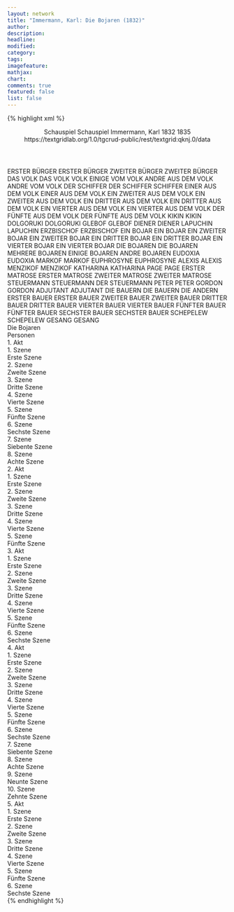```yaml
---
layout: network
title: "Immermann, Karl: Die Bojaren (1832)"
author:
description:
headline:
modified:
category:
tags:
imagefeature: 
mathjax: 
chart: 
comments: true
featured: false
list: false
---
```

{% highlight xml %}
<?xml-model href="https://raw.githubusercontent.com/DLiNa/project/master/rules/lina.rnc"?><?xml-model href="https://raw.githubusercontent.com/DLiNa/project/master/rules/lina.sch"?>
<play xmlns="http://lina.digital">
  <header>
    <title>Die Bojaren</title>
    <subtitle>Schauspiel</subtitle>
    <genretitle>Schauspiel</genretitle>
    <author>Immermann, Karl</author>
    <date type="print" when="1832">1832</date>
    <date type="premiere" when="1835">1835</date>
    <date type="written"/>
    <source>https://textgridlab.org/1.0/tgcrud-public/rest/textgrid:qknj.0/data</source>
  </header>
  <personae>
    <character>
      <name>ERSTER BÜRGER</name>
      <alias xml:id="erster_bürger">
        <name>ERSTER BÜRGER</name>
      </alias>
    </character>
    <character>
      <name>ZWEITER BÜRGER</name>
      <alias xml:id="zweiter_bürger">
        <name>ZWEITER BÜRGER</name>
      </alias>
    </character>
    <character>
      <name>DAS VOLK</name>
      <alias xml:id="das_volk">
        <name>DAS VOLK</name>
      </alias>
      <alias xml:id="volk">
        <name>VOLK</name>
      </alias>
      <alias xml:id="einige_vom_volk">
        <name>EINIGE VOM VOLK</name>
      </alias>
      <alias xml:id="andre_aus_dem_volk">
        <name>ANDRE AUS DEM VOLK</name>
      </alias>
      <alias xml:id="andre_vom_volk">
        <name>ANDRE VOM VOLK</name>
      </alias>
    </character>
    <character>
      <name>DER SCHIFFER</name>
      <alias xml:id="der_schiffer">
        <name>DER SCHIFFER</name>
      </alias>
      <alias xml:id="schiffer">
        <name>SCHIFFER</name>
      </alias>
    </character>
    <character>
      <name>EINER AUS DEM VOLK</name>
      <alias xml:id="einer_aus_dem_volk">
        <name>EINER AUS DEM VOLK</name>
      </alias>
    </character>
    <character>
      <name>EIN ZWEITER AUS DEM VOLK</name>
      <alias xml:id="ein_zweiter_aus_dem_volk">
        <name>EIN ZWEITER AUS DEM VOLK</name>
      </alias>
    </character>
    <character>
      <name>EIN DRITTER AUS DEM VOLK</name>
      <alias xml:id="ein_dritter_aus_dem_volk">
        <name>EIN DRITTER AUS DEM VOLK</name>
      </alias>
    </character>
    <character>
      <name>EIN VIERTER AUS DEM VOLK</name>
      <alias xml:id="ein_vierter_aus_dem_volk">
        <name>EIN VIERTER AUS DEM VOLK</name>
      </alias>
    </character>
    <character>
      <name>DER FÜNFTE AUS DEM VOLK</name>
      <alias xml:id="der_fünfte_aus_dem_volk">
        <name>DER FÜNFTE AUS DEM VOLK</name>
      </alias>
    </character>
    <character>
      <name>KIKIN</name>
      <alias xml:id="kikin">
        <name>KIKIN</name>
      </alias>
    </character>
    <character>
      <name>DOLGORUKI</name>
      <alias xml:id="dolgoruki">
        <name>DOLGORUKI</name>
      </alias>
    </character>
    <character>
      <name>GLEBOF</name>
      <alias xml:id="glebof">
        <name>GLEBOF</name>
      </alias>
    </character>
    <character>
      <name>DIENER</name>
      <alias xml:id="diener">
        <name>DIENER</name>
      </alias>
    </character>
    <character>
      <name>LAPUCHIN</name>
      <alias xml:id="lapuchin">
        <name>LAPUCHIN</name>
      </alias>
    </character>
    <character>
      <name>ERZBISCHOF</name>
      <alias xml:id="erzbischof">
        <name>ERZBISCHOF</name>
      </alias>
    </character>
    <character>
      <name>EIN BOJAR</name>
      <alias xml:id="ein_bojar">
        <name>EIN BOJAR</name>
      </alias>
    </character>
    <character>
      <name>EIN ZWEITER BOJAR</name>
      <alias xml:id="ein_zweiter_bojar">
        <name>EIN ZWEITER BOJAR</name>
      </alias>
    </character>
    <character>
      <name>EIN DRITTER BOJAR</name>
      <alias xml:id="ein_dritter_bojar">
        <name>EIN DRITTER BOJAR</name>
      </alias>
    </character>
    <character>
      <name>EIN VIERTER BOJAR</name>
      <alias xml:id="ein_vierter_bojar">
        <name>EIN VIERTER BOJAR</name>
      </alias>
    </character>
    <character>
      <name>DIE BOJAREN</name>
      <alias xml:id="die_bojaren">
        <name>DIE BOJAREN</name>
      </alias>
      <alias xml:id="mehrere_bojaren">
        <name>MEHRERE BOJAREN</name>
      </alias>
      <alias xml:id="einige_bojaren">
        <name>EINIGE BOJAREN</name>
      </alias>
      <alias xml:id="andre_bojaren">
        <name>ANDRE BOJAREN</name>
      </alias>
    </character>
    <character>
      <name>EUDOXIA</name>
      <alias xml:id="eudoxia">
        <name>EUDOXIA</name>
      </alias>
    </character>
    <character>
      <name>MARKOF</name>
      <alias xml:id="markof">
        <name>MARKOF</name>
      </alias>
    </character>
    <character>
      <name>EUPHROSYNE</name>
      <alias xml:id="euphrosyne">
        <name>EUPHROSYNE</name>
      </alias>
    </character>
    <character>
      <name>ALEXIS</name>
      <alias xml:id="alexis">
        <name>ALEXIS</name>
      </alias>
    </character>
    <character>
      <name>MENZIKOF</name>
      <alias xml:id="menzikof">
        <name>MENZIKOF</name>
      </alias>
    </character>
    <character>
      <name>KATHARINA</name>
      <alias xml:id="katharina">
        <name>KATHARINA</name>
      </alias>
    </character>
    <character>
      <name>PAGE</name>
      <alias xml:id="page">
        <name>PAGE</name>
      </alias>
    </character>
    <character>
      <name>ERSTER MATROSE</name>
      <alias xml:id="erster_matrose">
        <name>ERSTER MATROSE</name>
      </alias>
    </character>
    <character>
      <name>ZWEITER MATROSE</name>
      <alias xml:id="zweiter_matrose">
        <name>ZWEITER MATROSE</name>
      </alias>
    </character>
    <character>
      <name>STEUERMANN</name>
      <alias xml:id="steuermann">
        <name>STEUERMANN</name>
      </alias>
      <alias xml:id="der_steuermann">
        <name>DER STEUERMANN</name>
      </alias>
    </character>
    <character>
      <name>PETER</name>
      <alias xml:id="peter">
        <name>PETER</name>
      </alias>
    </character>
    <character>
      <name>GORDON</name>
      <alias xml:id="gordon">
        <name>GORDON</name>
      </alias>
    </character>
    <character>
      <name>ADJUTANT</name>
      <alias xml:id="adjutant">
        <name>ADJUTANT</name>
      </alias>
    </character>
    <character>
      <name>DIE BAUERN</name>
      <alias xml:id="die_bauern">
        <name>DIE BAUERN</name>
      </alias>
      <alias xml:id="die_andern_bauern">
        <name>DIE ANDERN</name>
      </alias>
    </character>
    <character>
      <name>ERSTER BAUER</name>
      <alias xml:id="erster_bauer">
        <name>ERSTER BAUER</name>
      </alias>
    </character>
    <character>
      <name>ZWEITER BAUER</name>
      <alias xml:id="zweiter_bauer">
        <name>ZWEITER BAUER</name>
      </alias>
    </character>
    <character>
      <name>DRITTER BAUER</name>
      <alias xml:id="dritter_bauer">
        <name>DRITTER BAUER</name>
      </alias>
    </character>
    <character>
      <name>VIERTER BAUER</name>
      <alias xml:id="vierter_bauer">
        <name>VIERTER BAUER</name>
      </alias>
    </character>
    <character>
      <name>FÜNFTER BAUER</name>
      <alias xml:id="fünfter_bauer">
        <name>FÜNFTER BAUER</name>
      </alias>
    </character>
    <character>
      <name>SECHSTER BAUER</name>
      <alias xml:id="sechster_bauer">
        <name>SECHSTER BAUER</name>
      </alias>
    </character>
    <character>
      <name>SCHEPELEW</name>
      <alias xml:id="schepelew">
        <name>SCHEPELEW</name>
      </alias>
    </character>
    <character>
      <name>GESANG</name>
      <alias xml:id="gesang">
        <name>GESANG</name>
      </alias>
    </character>
  </personae>
  <text>
    <div>
      <head>Die Bojaren</head>
    </div>
    <div>
      <head>Personen</head>
    </div>
    <div>
      <head>1. Akt</head>
      <div>
        <head>1. Szene</head>
        <div>
          <head>Erste Szene</head>
          <sp who="#erster_bürger">
            <amount n="6" unit="speech_acts"/>
            <amount n="34" unit="words"/>
            <amount n="7" unit="lines"/>
            <amount n="177" unit="chars"/>
          </sp>
          <sp who="#zweiter_bürger">
            <amount n="7" unit="speech_acts"/>
            <amount n="140" unit="words"/>
            <amount n="22" unit="lines"/>
            <amount n="786" unit="chars"/>
          </sp>
          <sp who="#das_volk #einige_vom_volk #andre_vom_volk #einer_aus_dem_volk #ein_zweiter_aus_dem_volk #ein_dritter_aus_dem_volk #ein_vierter_aus_dem_volk #der_fünfte_aus_dem_volk">
            <amount n="3" unit="speech_acts"/>
            <amount n="6" unit="words"/>
            <amount n="3" unit="lines"/>
            <amount n="36" unit="chars"/>
          </sp>
          <sp who="#der_schiffer">
            <amount n="1" unit="speech_acts"/>
            <amount n="3" unit="words"/>
            <amount n="1" unit="lines"/>
            <amount n="20" unit="chars"/>
          </sp>
          <sp who="#einige_vom_volk">
            <amount n="1" unit="speech_acts"/>
            <amount n="4" unit="words"/>
            <amount n="1" unit="lines"/>
            <amount n="26" unit="chars"/>
          </sp>
          <sp who="#schiffer">
            <amount n="5" unit="speech_acts"/>
            <amount n="285" unit="words"/>
            <amount n="39" unit="lines"/>
            <amount n="1572" unit="chars"/>
          </sp>
          <sp who="#einer_aus_dem_volk">
            <amount n="5" unit="speech_acts"/>
            <amount n="43" unit="words"/>
            <amount n="8" unit="lines"/>
            <amount n="222" unit="chars"/>
          </sp>
          <sp who="#andre_vom_volk">
            <amount n="1" unit="speech_acts"/>
            <amount n="9" unit="words"/>
            <amount n="1" unit="lines"/>
            <amount n="48" unit="chars"/>
          </sp>
          <sp who="#ein_zweiter_aus_dem_volk">
            <amount n="1" unit="speech_acts"/>
            <amount n="1" unit="words"/>
            <amount n="1" unit="lines"/>
            <amount n="3" unit="chars"/>
          </sp>
          <sp who="#ein_dritter_aus_dem_volk">
            <amount n="1" unit="speech_acts"/>
            <amount n="7" unit="words"/>
            <amount n="1" unit="lines"/>
            <amount n="30" unit="chars"/>
          </sp>
          <sp who="#ein_vierter_aus_dem_volk">
            <amount n="1" unit="speech_acts"/>
            <amount n="4" unit="words"/>
            <amount n="1" unit="lines"/>
            <amount n="29" unit="chars"/>
          </sp>
          <sp who="#der_fünfte_aus_dem_volk">
            <amount n="1" unit="speech_acts"/>
            <amount n="14" unit="words"/>
            <amount n="3" unit="lines"/>
            <amount n="74" unit="chars"/>
          </sp>
          <sp who="#ein_vierter_aus_dem_volk">
            <amount n="2" unit="speech_acts"/>
            <amount n="7" unit="words"/>
            <amount n="2" unit="lines"/>
            <amount n="38" unit="chars"/>
          </sp>
          <sp who="#volk">
            <amount n="1" unit="speech_acts"/>
            <amount n="4" unit="words"/>
            <amount n="1" unit="lines"/>
            <amount n="19" unit="chars"/>
          </sp>
        </div>
      </div>
      <div>
        <head>2. Szene</head>
        <div>
          <head>Zweite Szene</head>
          <sp who="#kikin">
            <amount n="14" unit="speech_acts"/>
            <amount n="156" unit="words"/>
            <amount n="27" unit="lines"/>
            <amount n="851" unit="chars"/>
          </sp>
          <sp who="#zweiter_bürger">
            <amount n="2" unit="speech_acts"/>
            <amount n="22" unit="words"/>
            <amount n="5" unit="lines"/>
            <amount n="143" unit="chars"/>
          </sp>
          <sp who="#erster_bürger">
            <amount n="5" unit="speech_acts"/>
            <amount n="42" unit="words"/>
            <amount n="8" unit="lines"/>
            <amount n="240" unit="chars"/>
          </sp>
          <sp who="#dolgoruki">
            <amount n="11" unit="speech_acts"/>
            <amount n="325" unit="words"/>
            <amount n="52" unit="lines"/>
            <amount n="1738" unit="chars"/>
          </sp>
        </div>
      </div>
      <div>
        <head>3. Szene</head>
        <div>
          <head>Dritte Szene</head>
          <sp who="#glebof">
            <amount n="8" unit="speech_acts"/>
            <amount n="56" unit="words"/>
            <amount n="13" unit="lines"/>
            <amount n="279" unit="chars"/>
          </sp>
          <sp who="#schiffer">
            <amount n="7" unit="speech_acts"/>
            <amount n="166" unit="words"/>
            <amount n="23" unit="lines"/>
            <amount n="859" unit="chars"/>
          </sp>
          <sp who="#der_schiffer">
            <amount n="1" unit="speech_acts"/>
            <amount n="28" unit="words"/>
            <amount n="5" unit="lines"/>
            <amount n="153" unit="chars"/>
          </sp>
        </div>
      </div>
      <div>
        <head>4. Szene</head>
        <div>
          <head>Vierte Szene</head>
          <sp who="#glebof">
            <amount n="4" unit="speech_acts"/>
            <amount n="207" unit="words"/>
            <amount n="30" unit="lines"/>
            <amount n="1094" unit="chars"/>
          </sp>
          <sp who="#diener">
            <amount n="3" unit="speech_acts"/>
            <amount n="50" unit="words"/>
            <amount n="12" unit="lines"/>
            <amount n="321" unit="chars"/>
          </sp>
        </div>
      </div>
      <div>
        <head>5. Szene</head>
        <div>
          <head>Fünfte Szene</head>
          <sp who="#kikin">
            <amount n="5" unit="speech_acts"/>
            <amount n="27" unit="words"/>
            <amount n="6" unit="lines"/>
            <amount n="146" unit="chars"/>
          </sp>
          <sp who="#dolgoruki">
            <amount n="9" unit="speech_acts"/>
            <amount n="49" unit="words"/>
            <amount n="12" unit="lines"/>
            <amount n="261" unit="chars"/>
          </sp>
          <sp who="#lapuchin">
            <amount n="7" unit="speech_acts"/>
            <amount n="81" unit="words"/>
            <amount n="15" unit="lines"/>
            <amount n="463" unit="chars"/>
          </sp>
          <sp who="#erzbischof">
            <amount n="5" unit="speech_acts"/>
            <amount n="119" unit="words"/>
            <amount n="20" unit="lines"/>
            <amount n="687" unit="chars"/>
          </sp>
          <sp who="#glebof">
            <amount n="21" unit="speech_acts"/>
            <amount n="757" unit="words"/>
            <amount n="115" unit="lines"/>
            <amount n="4176" unit="chars"/>
          </sp>
          <sp who="#ein_bojar">
            <amount n="1" unit="speech_acts"/>
            <amount n="19" unit="words"/>
            <amount n="3" unit="lines"/>
            <amount n="98" unit="chars"/>
          </sp>
          <sp who="#kikin #dolgoruki #lapuchin #erzbischof #ein_bojar #einige_bojaren #andre_bojaren #mehrere_bojaren">
            <amount n="3" unit="speech_acts"/>
            <amount n="8" unit="words"/>
            <amount n="4" unit="lines"/>
            <amount n="52" unit="chars"/>
          </sp>
          <sp who="#einige_bojaren">
            <amount n="4" unit="speech_acts"/>
            <amount n="18" unit="words"/>
            <amount n="5" unit="lines"/>
            <amount n="98" unit="chars"/>
          </sp>
          <sp who="#andre_bojaren">
            <amount n="4" unit="speech_acts"/>
            <amount n="13" unit="words"/>
            <amount n="4" unit="lines"/>
            <amount n="70" unit="chars"/>
          </sp>
          <sp who="#ein_bojar">
            <amount n="1" unit="speech_acts"/>
            <amount n="4" unit="words"/>
            <amount n="1" unit="lines"/>
            <amount n="22" unit="chars"/>
          </sp>
          <sp who="#mehrere_bojaren">
            <amount n="1" unit="speech_acts"/>
            <amount n="2" unit="words"/>
            <amount n="1" unit="lines"/>
            <amount n="15" unit="chars"/>
          </sp>
        </div>
      </div>
      <div>
        <head>6. Szene</head>
        <div>
          <head>Sechste Szene</head>
          <sp who="#glebof #erzbischof #mehrere_bojaren #ein_bojar #ein_zweiter_bojar #ein_dritter_bojar #ein_vierter_bojar #dolgoruki #lapuchin">
            <amount n="1" unit="speech_acts"/>
            <amount n="3" unit="words"/>
            <amount n="1" unit="lines"/>
            <amount n="15" unit="chars"/>
          </sp>
          <sp who="#glebof">
            <amount n="8" unit="speech_acts"/>
            <amount n="46" unit="words"/>
            <amount n="9" unit="lines"/>
            <amount n="239" unit="chars"/>
          </sp>
          <sp who="#eudoxia">
            <amount n="8" unit="speech_acts"/>
            <amount n="331" unit="words"/>
            <amount n="47" unit="lines"/>
            <amount n="1727" unit="chars"/>
          </sp>
          <sp who="#erzbischof">
            <amount n="1" unit="speech_acts"/>
            <amount n="9" unit="words"/>
            <amount n="2" unit="lines"/>
            <amount n="46" unit="chars"/>
          </sp>
          <sp who="#mehrere_bojaren">
            <amount n="1" unit="speech_acts"/>
            <amount n="3" unit="words"/>
            <amount n="1" unit="lines"/>
            <amount n="19" unit="chars"/>
          </sp>
          <sp who="#ein_bojar">
            <amount n="1" unit="speech_acts"/>
            <amount n="3" unit="words"/>
            <amount n="1" unit="lines"/>
            <amount n="15" unit="chars"/>
          </sp>
          <sp who="#ein_zweiter_bojar">
            <amount n="1" unit="speech_acts"/>
            <amount n="6" unit="words"/>
            <amount n="2" unit="lines"/>
            <amount n="35" unit="chars"/>
          </sp>
          <sp who="#ein_dritter_bojar">
            <amount n="1" unit="speech_acts"/>
            <amount n="3" unit="words"/>
            <amount n="1" unit="lines"/>
            <amount n="16" unit="chars"/>
          </sp>
          <sp who="#ein_vierter_bojar">
            <amount n="1" unit="speech_acts"/>
            <amount n="4" unit="words"/>
            <amount n="1" unit="lines"/>
            <amount n="16" unit="chars"/>
          </sp>
          <sp who="#dolgoruki">
            <amount n="1" unit="speech_acts"/>
            <amount n="6" unit="words"/>
            <amount n="2" unit="lines"/>
            <amount n="37" unit="chars"/>
          </sp>
          <sp who="#lapuchin">
            <amount n="1" unit="speech_acts"/>
            <amount n="6" unit="words"/>
            <amount n="2" unit="lines"/>
            <amount n="32" unit="chars"/>
          </sp>
        </div>
      </div>
      <div>
        <head>7. Szene</head>
        <div>
          <head>Siebente Szene</head>
          <sp who="#ein_bojar">
            <amount n="4" unit="speech_acts"/>
            <amount n="21" unit="words"/>
            <amount n="4" unit="lines"/>
            <amount n="132" unit="chars"/>
          </sp>
          <sp who="#ein_zweiter_bojar">
            <amount n="1" unit="speech_acts"/>
            <amount n="8" unit="words"/>
            <amount n="2" unit="lines"/>
            <amount n="47" unit="chars"/>
          </sp>
          <sp who="#ein_dritter_bojar">
            <amount n="1" unit="speech_acts"/>
            <amount n="5" unit="words"/>
            <amount n="2" unit="lines"/>
            <amount n="28" unit="chars"/>
          </sp>
          <sp who="#kikin">
            <amount n="3" unit="speech_acts"/>
            <amount n="33" unit="words"/>
            <amount n="6" unit="lines"/>
            <amount n="170" unit="chars"/>
          </sp>
          <sp who="#erzbischof">
            <amount n="2" unit="speech_acts"/>
            <amount n="13" unit="words"/>
            <amount n="3" unit="lines"/>
            <amount n="81" unit="chars"/>
          </sp>
          <sp who="#dolgoruki">
            <amount n="2" unit="speech_acts"/>
            <amount n="66" unit="words"/>
            <amount n="8" unit="lines"/>
            <amount n="342" unit="chars"/>
          </sp>
          <sp who="#einige_bojaren">
            <amount n="1" unit="speech_acts"/>
            <amount n="4" unit="words"/>
            <amount n="1" unit="lines"/>
            <amount n="19" unit="chars"/>
          </sp>
          <sp who="#andre_bojaren">
            <amount n="3" unit="speech_acts"/>
            <amount n="15" unit="words"/>
            <amount n="3" unit="lines"/>
            <amount n="80" unit="chars"/>
          </sp>
          <sp who="#einige_bojaren">
            <amount n="1" unit="speech_acts"/>
            <amount n="8" unit="words"/>
            <amount n="1" unit="lines"/>
            <amount n="46" unit="chars"/>
          </sp>
          <sp who="#andre_bojaren">
            <amount n="1" unit="speech_acts"/>
            <amount n="6" unit="words"/>
            <amount n="1" unit="lines"/>
            <amount n="38" unit="chars"/>
          </sp>
          <sp who="#lapuchin">
            <amount n="4" unit="speech_acts"/>
            <amount n="286" unit="words"/>
            <amount n="42" unit="lines"/>
            <amount n="1626" unit="chars"/>
          </sp>
          <sp who="#ein_bojar">
            <amount n="1" unit="speech_acts"/>
            <amount n="3" unit="words"/>
            <amount n="1" unit="lines"/>
            <amount n="13" unit="chars"/>
          </sp>
          <sp who="#ein_zweiter_bojar">
            <amount n="1" unit="speech_acts"/>
            <amount n="12" unit="words"/>
            <amount n="2" unit="lines"/>
            <amount n="72" unit="chars"/>
          </sp>
          <sp who="#mehrere_bojaren">
            <amount n="1" unit="speech_acts"/>
            <amount n="9" unit="words"/>
            <amount n="1" unit="lines"/>
            <amount n="44" unit="chars"/>
          </sp>
          <sp who="#glebof">
            <amount n="2" unit="speech_acts"/>
            <amount n="111" unit="words"/>
            <amount n="17" unit="lines"/>
            <amount n="605" unit="chars"/>
          </sp>
          <sp who="#die_bojaren #ein_bojar #ein_zweiter_bojar #ein_dritter_bojar #ein_vierter_bojar">
            <amount n="1" unit="speech_acts"/>
            <amount n="8" unit="words"/>
            <amount n="1" unit="lines"/>
            <amount n="44" unit="chars"/>
          </sp>
        </div>
      </div>
      <div>
        <head>8. Szene</head>
        <div>
          <head>Achte Szene</head>
          <sp who="#glebof">
            <amount n="7" unit="speech_acts"/>
            <amount n="329" unit="words"/>
            <amount n="48" unit="lines"/>
            <amount n="1834" unit="chars"/>
          </sp>
          <sp who="#kikin">
            <amount n="3" unit="speech_acts"/>
            <amount n="13" unit="words"/>
            <amount n="4" unit="lines"/>
            <amount n="80" unit="chars"/>
          </sp>
          <sp who="#dolgoruki">
            <amount n="1" unit="speech_acts"/>
            <amount n="3" unit="words"/>
            <amount n="1" unit="lines"/>
            <amount n="16" unit="chars"/>
          </sp>
          <sp who="#erzbischof">
            <amount n="1" unit="speech_acts"/>
            <amount n="6" unit="words"/>
            <amount n="2" unit="lines"/>
            <amount n="34" unit="chars"/>
          </sp>
          <sp who="#glebof #kikin #dolgoruki #erzbischof">
            <amount n="1" unit="speech_acts"/>
            <amount n="4" unit="words"/>
            <amount n="1" unit="lines"/>
            <amount n="17" unit="chars"/>
          </sp>
        </div>
      </div>
    </div>
    <div>
      <head>2. Akt</head>
      <div>
        <head>1. Szene</head>
        <div>
          <head>Erste Szene</head>
          <sp who="#glebof">
            <amount n="19" unit="speech_acts"/>
            <amount n="841" unit="words"/>
            <amount n="123" unit="lines"/>
            <amount n="4423" unit="chars"/>
          </sp>
          <sp who="#eudoxia">
            <amount n="19" unit="speech_acts"/>
            <amount n="261" unit="words"/>
            <amount n="49" unit="lines"/>
            <amount n="1512" unit="chars"/>
          </sp>
        </div>
      </div>
      <div>
        <head>2. Szene</head>
        <div>
          <head>Zweite Szene</head>
          <sp who="#glebof">
            <amount n="7" unit="speech_acts"/>
            <amount n="101" unit="words"/>
            <amount n="19" unit="lines"/>
            <amount n="562" unit="chars"/>
          </sp>
          <sp who="#diener">
            <amount n="1" unit="speech_acts"/>
            <amount n="5" unit="words"/>
            <amount n="1" unit="lines"/>
            <amount n="32" unit="chars"/>
          </sp>
          <sp who="#markof">
            <amount n="5" unit="speech_acts"/>
            <amount n="108" unit="words"/>
            <amount n="19" unit="lines"/>
            <amount n="616" unit="chars"/>
          </sp>
        </div>
      </div>
      <div>
        <head>3. Szene</head>
        <div>
          <head>Dritte Szene</head>
          <sp who="#euphrosyne">
            <amount n="30" unit="speech_acts"/>
            <amount n="461" unit="words"/>
            <amount n="76" unit="lines"/>
            <amount n="2383" unit="chars"/>
          </sp>
          <sp who="#alexis">
            <amount n="29" unit="speech_acts"/>
            <amount n="1176" unit="words"/>
            <amount n="170" unit="lines"/>
            <amount n="6200" unit="chars"/>
          </sp>
        </div>
      </div>
      <div>
        <head>4. Szene</head>
        <div>
          <head>Vierte Szene</head>
          <sp who="#alexis">
            <amount n="1" unit="speech_acts"/>
            <amount n="126" unit="words"/>
            <amount n="21" unit="lines"/>
            <amount n="689" unit="chars"/>
          </sp>
        </div>
      </div>
      <div>
        <head>5. Szene</head>
        <div>
          <head>Fünfte Szene</head>
          <sp who="#eudoxia">
            <amount n="2" unit="speech_acts"/>
            <amount n="26" unit="words"/>
            <amount n="5" unit="lines"/>
            <amount n="134" unit="chars"/>
          </sp>
          <sp who="#alexis">
            <amount n="5" unit="speech_acts"/>
            <amount n="100" unit="words"/>
            <amount n="14" unit="lines"/>
            <amount n="532" unit="chars"/>
          </sp>
          <sp who="#die_bojaren #ein_bojar #ein_zweiter_bojar #ein_dritter_bojar #ein_vierter_bojar">
            <amount n="3" unit="speech_acts"/>
            <amount n="11" unit="words"/>
            <amount n="3" unit="lines"/>
            <amount n="67" unit="chars"/>
          </sp>
        </div>
      </div>
    </div>
    <div>
      <head>3. Akt</head>
      <div>
        <head>1. Szene</head>
        <div>
          <head>Erste Szene</head>
          <sp who="#menzikof">
            <amount n="12" unit="speech_acts"/>
            <amount n="589" unit="words"/>
            <amount n="81" unit="lines"/>
            <amount n="3085" unit="chars"/>
          </sp>
          <sp who="#katharina">
            <amount n="9" unit="speech_acts"/>
            <amount n="244" unit="words"/>
            <amount n="39" unit="lines"/>
            <amount n="1351" unit="chars"/>
          </sp>
          <sp who="#page">
            <amount n="2" unit="speech_acts"/>
            <amount n="11" unit="words"/>
            <amount n="2" unit="lines"/>
            <amount n="52" unit="chars"/>
          </sp>
        </div>
      </div>
      <div>
        <head>2. Szene</head>
        <div>
          <head>Zweite Szene</head>
          <sp who="#katharina">
            <amount n="1" unit="speech_acts"/>
            <amount n="386" unit="words"/>
            <amount n="53" unit="lines"/>
            <amount n="2053" unit="chars"/>
          </sp>
        </div>
      </div>
      <div>
        <head>3. Szene</head>
        <div>
          <head>Dritte Szene</head>
          <sp who="#menzikof">
            <amount n="5" unit="speech_acts"/>
            <amount n="139" unit="words"/>
            <amount n="22" unit="lines"/>
            <amount n="815" unit="chars"/>
          </sp>
          <sp who="#katharina">
            <amount n="4" unit="speech_acts"/>
            <amount n="22" unit="words"/>
            <amount n="5" unit="lines"/>
            <amount n="120" unit="chars"/>
          </sp>
        </div>
      </div>
      <div>
        <head>4. Szene</head>
        <div>
          <head>Vierte Szene</head>
          <sp who="#erster_matrose">
            <amount n="5" unit="speech_acts"/>
            <amount n="28" unit="words"/>
            <amount n="5" unit="lines"/>
            <amount n="149" unit="chars"/>
          </sp>
          <sp who="#zweiter_matrose">
            <amount n="3" unit="speech_acts"/>
            <amount n="16" unit="words"/>
            <amount n="3" unit="lines"/>
            <amount n="95" unit="chars"/>
          </sp>
          <sp who="#steuermann">
            <amount n="3" unit="speech_acts"/>
            <amount n="17" unit="words"/>
            <amount n="3" unit="lines"/>
            <amount n="85" unit="chars"/>
          </sp>
        </div>
      </div>
      <div>
        <head>5. Szene</head>
        <div>
          <head>Fünfte Szene</head>
          <sp who="#peter">
            <amount n="5" unit="speech_acts"/>
            <amount n="341" unit="words"/>
            <amount n="46" unit="lines"/>
            <amount n="1793" unit="chars"/>
          </sp>
          <sp who="#gordon">
            <amount n="3" unit="speech_acts"/>
            <amount n="63" unit="words"/>
            <amount n="10" unit="lines"/>
            <amount n="338" unit="chars"/>
          </sp>
          <sp who="#der_steuermann">
            <amount n="1" unit="speech_acts"/>
            <amount n="4" unit="words"/>
            <amount n="1" unit="lines"/>
            <amount n="24" unit="chars"/>
          </sp>
        </div>
      </div>
      <div>
        <head>6. Szene</head>
        <div>
          <head>Sechste Szene</head>
          <sp who="#peter">
            <amount n="12" unit="speech_acts"/>
            <amount n="328" unit="words"/>
            <amount n="52" unit="lines"/>
            <amount n="1786" unit="chars"/>
          </sp>
          <sp who="#katharina">
            <amount n="5" unit="speech_acts"/>
            <amount n="105" unit="words"/>
            <amount n="17" unit="lines"/>
            <amount n="560" unit="chars"/>
          </sp>
          <sp who="#steuermann">
            <amount n="2" unit="speech_acts"/>
            <amount n="16" unit="words"/>
            <amount n="3" unit="lines"/>
            <amount n="86" unit="chars"/>
          </sp>
          <sp who="#menzikof">
            <amount n="3" unit="speech_acts"/>
            <amount n="40" unit="words"/>
            <amount n="6" unit="lines"/>
            <amount n="210" unit="chars"/>
          </sp>
          <sp who="#gordon">
            <amount n="9" unit="speech_acts"/>
            <amount n="106" unit="words"/>
            <amount n="20" unit="lines"/>
            <amount n="564" unit="chars"/>
          </sp>
          <sp who="#katharina #menzikof">
            <amount n="1" unit="speech_acts"/>
            <amount n="2" unit="words"/>
            <amount n="1" unit="lines"/>
            <amount n="14" unit="chars"/>
          </sp>
        </div>
      </div>
    </div>
    <div>
      <head>4. Akt</head>
      <div>
        <head>1. Szene</head>
        <div>
          <head>Erste Szene</head>
          <sp who="#dolgoruki">
            <amount n="4" unit="speech_acts"/>
            <amount n="187" unit="words"/>
            <amount n="29" unit="lines"/>
            <amount n="998" unit="chars"/>
          </sp>
          <sp who="#adjutant">
            <amount n="4" unit="speech_acts"/>
            <amount n="86" unit="words"/>
            <amount n="13" unit="lines"/>
            <amount n="431" unit="chars"/>
          </sp>
        </div>
      </div>
      <div>
        <head>2. Szene</head>
        <div>
          <head>Zweite Szene</head>
          <sp who="#dolgoruki">
            <amount n="1" unit="speech_acts"/>
            <amount n="180" unit="words"/>
            <amount n="24" unit="lines"/>
            <amount n="987" unit="chars"/>
          </sp>
        </div>
      </div>
      <div>
        <head>3. Szene</head>
        <div>
          <head>Dritte Szene</head>
          <sp who="#glebof">
            <amount n="15" unit="speech_acts"/>
            <amount n="453" unit="words"/>
            <amount n="69" unit="lines"/>
            <amount n="2504" unit="chars"/>
          </sp>
          <sp who="#dolgoruki">
            <amount n="15" unit="speech_acts"/>
            <amount n="205" unit="words"/>
            <amount n="38" unit="lines"/>
            <amount n="1099" unit="chars"/>
          </sp>
        </div>
      </div>
      <div>
        <head>4. Szene</head>
        <div>
          <head>Vierte Szene</head>
          <sp who="#dolgoruki">
            <amount n="11" unit="speech_acts"/>
            <amount n="172" unit="words"/>
            <amount n="30" unit="lines"/>
            <amount n="965" unit="chars"/>
          </sp>
          <sp who="#erzbischof">
            <amount n="10" unit="speech_acts"/>
            <amount n="243" unit="words"/>
            <amount n="36" unit="lines"/>
            <amount n="1306" unit="chars"/>
          </sp>
        </div>
      </div>
      <div>
        <head>5. Szene</head>
        <div>
          <head>Fünfte Szene</head>
          <sp who="#erster_bauer">
            <amount n="1" unit="speech_acts"/>
            <amount n="8" unit="words"/>
            <amount n="1" unit="lines"/>
            <amount n="33" unit="chars"/>
          </sp>
          <sp who="#zweiter_bauer">
            <amount n="2" unit="speech_acts"/>
            <amount n="9" unit="words"/>
            <amount n="2" unit="lines"/>
            <amount n="43" unit="chars"/>
          </sp>
          <sp who="#dritter_bauer">
            <amount n="1" unit="speech_acts"/>
            <amount n="5" unit="words"/>
            <amount n="1" unit="lines"/>
            <amount n="22" unit="chars"/>
          </sp>
          <sp who="#vierter_bauer">
            <amount n="1" unit="speech_acts"/>
            <amount n="6" unit="words"/>
            <amount n="1" unit="lines"/>
            <amount n="24" unit="chars"/>
          </sp>
          <sp who="#fünfter_bauer">
            <amount n="1" unit="speech_acts"/>
            <amount n="13" unit="words"/>
            <amount n="2" unit="lines"/>
            <amount n="70" unit="chars"/>
          </sp>
          <sp who="#sechster_bauer">
            <amount n="1" unit="speech_acts"/>
            <amount n="13" unit="words"/>
            <amount n="1" unit="lines"/>
            <amount n="60" unit="chars"/>
          </sp>
          <sp who="#erster_bauer">
            <amount n="2" unit="speech_acts"/>
            <amount n="21" unit="words"/>
            <amount n="2" unit="lines"/>
            <amount n="102" unit="chars"/>
          </sp>
          <sp who="#die_andern_bauern">
            <amount n="1" unit="speech_acts"/>
            <amount n="1" unit="words"/>
            <amount n="1" unit="lines"/>
            <amount n="6" unit="chars"/>
          </sp>
        </div>
      </div>
      <div>
        <head>6. Szene</head>
        <div>
          <head>Sechste Szene</head>
          <sp who="#die_bauern #erster_bauer #zweiter_bauer #dritter_bauer #vierter_bauer #fünfter_bauer #sechster_bauer">
            <amount n="2" unit="speech_acts"/>
            <amount n="19" unit="words"/>
            <amount n="4" unit="lines"/>
            <amount n="104" unit="chars"/>
          </sp>
          <sp who="#peter">
            <amount n="13" unit="speech_acts"/>
            <amount n="330" unit="words"/>
            <amount n="24" unit="lines"/>
            <amount n="1711" unit="chars"/>
          </sp>
          <sp who="#erster_bauer">
            <amount n="1" unit="speech_acts"/>
            <amount n="9" unit="words"/>
            <amount n="1" unit="lines"/>
            <amount n="46" unit="chars"/>
          </sp>
          <sp who="#gordon">
            <amount n="2" unit="speech_acts"/>
            <amount n="11" unit="words"/>
            <amount n="3" unit="lines"/>
            <amount n="53" unit="chars"/>
          </sp>
          <sp who="#erster_bauer">
            <amount n="4" unit="speech_acts"/>
            <amount n="47" unit="words"/>
            <amount n="3" unit="lines"/>
            <amount n="248" unit="chars"/>
          </sp>
          <sp who="#zweiter_bauer">
            <amount n="1" unit="speech_acts"/>
            <amount n="8" unit="words"/>
            <amount n="1" unit="lines"/>
            <amount n="46" unit="chars"/>
          </sp>
          <sp who="#dritter_bauer">
            <amount n="3" unit="speech_acts"/>
            <amount n="37" unit="words"/>
            <amount n="3" unit="lines"/>
            <amount n="211" unit="chars"/>
          </sp>
          <sp who="#vierter_bauer">
            <amount n="3" unit="speech_acts"/>
            <amount n="41" unit="words"/>
            <amount n="2" unit="lines"/>
            <amount n="202" unit="chars"/>
          </sp>
          <sp who="#fünfter_bauer">
            <amount n="2" unit="speech_acts"/>
            <amount n="39" unit="words"/>
            <amount n="1" unit="lines"/>
            <amount n="206" unit="chars"/>
          </sp>
          <sp who="#sechster_bauer">
            <amount n="2" unit="speech_acts"/>
            <amount n="23" unit="words"/>
            <amount n="2" unit="lines"/>
            <amount n="119" unit="chars"/>
          </sp>
          <sp who="#die_bauern #erster_bauer #zweiter_bauer #dritter_bauer #vierter_bauer #fünfter_bauer #sechster_bauer">
            <amount n="3" unit="speech_acts"/>
            <amount n="24" unit="words"/>
            <amount n="3" unit="lines"/>
            <amount n="124" unit="chars"/>
          </sp>
          <sp who="#zweiter_bauer">
            <amount n="2" unit="speech_acts"/>
            <amount n="31" unit="words"/>
            <amount n="1" unit="lines"/>
            <amount n="161" unit="chars"/>
          </sp>
        </div>
      </div>
      <div>
        <head>7. Szene</head>
        <div>
          <head>Siebente Szene</head>
          <sp who="#gordon">
            <amount n="8" unit="speech_acts"/>
            <amount n="187" unit="words"/>
            <amount n="6" unit="lines"/>
            <amount n="1057" unit="chars"/>
          </sp>
          <sp who="#peter">
            <amount n="8" unit="speech_acts"/>
            <amount n="135" unit="words"/>
            <amount n="10" unit="lines"/>
            <amount n="728" unit="chars"/>
          </sp>
        </div>
      </div>
      <div>
        <head>8. Szene</head>
        <div>
          <head>Achte Szene</head>
          <sp who="#menzikof">
            <amount n="5" unit="speech_acts"/>
            <amount n="93" unit="words"/>
            <amount n="15" unit="lines"/>
            <amount n="486" unit="chars"/>
          </sp>
          <sp who="#peter">
            <amount n="6" unit="speech_acts"/>
            <amount n="160" unit="words"/>
            <amount n="25" unit="lines"/>
            <amount n="875" unit="chars"/>
          </sp>
          <sp who="#gordon">
            <amount n="1" unit="speech_acts"/>
            <amount n="3" unit="words"/>
            <amount n="1" unit="lines"/>
            <amount n="19" unit="chars"/>
          </sp>
          <sp who="#gordon #menzikof">
            <amount n="1" unit="speech_acts"/>
            <amount n="3" unit="words"/>
            <amount n="1" unit="lines"/>
            <amount n="21" unit="chars"/>
          </sp>
        </div>
      </div>
      <div>
        <head>9. Szene</head>
        <div>
          <head>Neunte Szene</head>
          <sp who="#schepelew">
            <amount n="5" unit="speech_acts"/>
            <amount n="124" unit="words"/>
            <amount n="20" unit="lines"/>
            <amount n="674" unit="chars"/>
          </sp>
          <sp who="#peter">
            <amount n="8" unit="speech_acts"/>
            <amount n="162" unit="words"/>
            <amount n="27" unit="lines"/>
            <amount n="918" unit="chars"/>
          </sp>
          <sp who="#gordon">
            <amount n="5" unit="speech_acts"/>
            <amount n="37" unit="words"/>
            <amount n="8" unit="lines"/>
            <amount n="229" unit="chars"/>
          </sp>
          <sp who="#menzikof">
            <amount n="2" unit="speech_acts"/>
            <amount n="24" unit="words"/>
            <amount n="5" unit="lines"/>
            <amount n="134" unit="chars"/>
          </sp>
        </div>
      </div>
      <div>
        <head>10. Szene</head>
        <div>
          <head>Zehnte Szene</head>
          <sp who="#peter">
            <amount n="9" unit="speech_acts"/>
            <amount n="264" unit="words"/>
            <amount n="44" unit="lines"/>
            <amount n="1416" unit="chars"/>
          </sp>
          <sp who="#menzikof">
            <amount n="8" unit="speech_acts"/>
            <amount n="43" unit="words"/>
            <amount n="11" unit="lines"/>
            <amount n="243" unit="chars"/>
          </sp>
        </div>
      </div>
    </div>
    <div>
      <head>5. Akt</head>
      <div>
        <head>1. Szene</head>
        <div>
          <head>Erste Szene</head>
          <sp who="#dolgoruki">
            <amount n="4" unit="speech_acts"/>
            <amount n="79" unit="words"/>
            <amount n="12" unit="lines"/>
            <amount n="419" unit="chars"/>
          </sp>
          <sp who="#alexis">
            <amount n="17" unit="speech_acts"/>
            <amount n="486" unit="words"/>
            <amount n="74" unit="lines"/>
            <amount n="2633" unit="chars"/>
          </sp>
          <sp who="#lapuchin">
            <amount n="3" unit="speech_acts"/>
            <amount n="91" unit="words"/>
            <amount n="15" unit="lines"/>
            <amount n="502" unit="chars"/>
          </sp>
          <sp who="#eudoxia">
            <amount n="11" unit="speech_acts"/>
            <amount n="120" unit="words"/>
            <amount n="22" unit="lines"/>
            <amount n="653" unit="chars"/>
          </sp>
          <sp who="#die_bojaren #ein_bojar #ein_zweiter_bojar #ein_dritter_bojar #ein_vierter_bojar">
            <amount n="2" unit="speech_acts"/>
            <amount n="6" unit="words"/>
            <amount n="2" unit="lines"/>
            <amount n="31" unit="chars"/>
          </sp>
        </div>
      </div>
      <div>
        <head>2. Szene</head>
        <div>
          <head>Zweite Szene</head>
          <sp who="#glebof">
            <amount n="2" unit="speech_acts"/>
            <amount n="64" unit="words"/>
            <amount n="10" unit="lines"/>
            <amount n="362" unit="chars"/>
          </sp>
          <sp who="#glebof #lapuchin #dolgoruki #alexis #einige_bojaren #andre_bojaren #ein_bojar #eudoxia">
            <amount n="1" unit="speech_acts"/>
            <amount n="1" unit="words"/>
            <amount n="1" unit="lines"/>
            <amount n="3" unit="chars"/>
          </sp>
          <sp who="#lapuchin">
            <amount n="1" unit="speech_acts"/>
            <amount n="3" unit="words"/>
            <amount n="1" unit="lines"/>
            <amount n="18" unit="chars"/>
          </sp>
          <sp who="#dolgoruki">
            <amount n="1" unit="speech_acts"/>
            <amount n="3" unit="words"/>
            <amount n="1" unit="lines"/>
            <amount n="17" unit="chars"/>
          </sp>
          <sp who="#alexis">
            <amount n="1" unit="speech_acts"/>
            <amount n="18" unit="words"/>
            <amount n="3" unit="lines"/>
            <amount n="101" unit="chars"/>
          </sp>
          <sp who="#einige_bojaren">
            <amount n="1" unit="speech_acts"/>
            <amount n="3" unit="words"/>
            <amount n="1" unit="lines"/>
            <amount n="23" unit="chars"/>
          </sp>
          <sp who="#andre_bojaren">
            <amount n="1" unit="speech_acts"/>
            <amount n="5" unit="words"/>
            <amount n="1" unit="lines"/>
            <amount n="29" unit="chars"/>
          </sp>
          <sp who="#ein_bojar">
            <amount n="1" unit="speech_acts"/>
            <amount n="45" unit="words"/>
            <amount n="7" unit="lines"/>
            <amount n="245" unit="chars"/>
          </sp>
          <sp who="#eudoxia">
            <amount n="1" unit="speech_acts"/>
            <amount n="5" unit="words"/>
            <amount n="1" unit="lines"/>
            <amount n="25" unit="chars"/>
          </sp>
        </div>
      </div>
      <div>
        <head>3. Szene</head>
        <div>
          <head>Dritte Szene</head>
          <sp who="#peter">
            <amount n="7" unit="speech_acts"/>
            <amount n="284" unit="words"/>
            <amount n="46" unit="lines"/>
            <amount n="1575" unit="chars"/>
          </sp>
          <sp who="#glebof">
            <amount n="3" unit="speech_acts"/>
            <amount n="45" unit="words"/>
            <amount n="7" unit="lines"/>
            <amount n="237" unit="chars"/>
          </sp>
          <sp who="#eudoxia">
            <amount n="3" unit="speech_acts"/>
            <amount n="79" unit="words"/>
            <amount n="12" unit="lines"/>
            <amount n="423" unit="chars"/>
          </sp>
          <sp who="#lapuchin">
            <amount n="1" unit="speech_acts"/>
            <amount n="5" unit="words"/>
            <amount n="1" unit="lines"/>
            <amount n="28" unit="chars"/>
          </sp>
          <sp who="#dolgoruki">
            <amount n="2" unit="speech_acts"/>
            <amount n="19" unit="words"/>
            <amount n="4" unit="lines"/>
            <amount n="100" unit="chars"/>
          </sp>
          <sp who="#die_bojaren #ein_bojar #ein_zweiter_bojar #ein_dritter_bojar #ein_vierter_bojar">
            <amount n="1" unit="speech_acts"/>
            <amount n="2" unit="words"/>
            <amount n="1" unit="lines"/>
            <amount n="15" unit="chars"/>
          </sp>
          <sp who="#alexis">
            <amount n="2" unit="speech_acts"/>
            <amount n="11" unit="words"/>
            <amount n="2" unit="lines"/>
            <amount n="58" unit="chars"/>
          </sp>
        </div>
      </div>
      <div>
        <head>4. Szene</head>
        <div>
          <head>Vierte Szene</head>
          <sp who="#peter">
            <amount n="4" unit="speech_acts"/>
            <amount n="47" unit="words"/>
            <amount n="7" unit="lines"/>
            <amount n="224" unit="chars"/>
          </sp>
          <sp who="#dolgoruki">
            <amount n="3" unit="speech_acts"/>
            <amount n="16" unit="words"/>
            <amount n="4" unit="lines"/>
            <amount n="83" unit="chars"/>
          </sp>
          <sp who="#glebof">
            <amount n="2" unit="speech_acts"/>
            <amount n="33" unit="words"/>
            <amount n="4" unit="lines"/>
            <amount n="157" unit="chars"/>
          </sp>
          <sp who="#schepelew">
            <amount n="1" unit="speech_acts"/>
            <amount n="3" unit="words"/>
            <amount n="1" unit="lines"/>
            <amount n="18" unit="chars"/>
          </sp>
          <sp who="#gordon">
            <amount n="1" unit="speech_acts"/>
            <amount n="20" unit="words"/>
            <amount n="3" unit="lines"/>
            <amount n="106" unit="chars"/>
          </sp>
          <sp who="#alexis">
            <amount n="1" unit="speech_acts"/>
            <amount n="4" unit="words"/>
            <amount n="1" unit="lines"/>
            <amount n="16" unit="chars"/>
          </sp>
          <sp who="#eudoxia">
            <amount n="1" unit="speech_acts"/>
            <amount n="18" unit="words"/>
            <amount n="3" unit="lines"/>
            <amount n="85" unit="chars"/>
          </sp>
        </div>
      </div>
      <div>
        <head>5. Szene</head>
        <div>
          <head>Fünfte Szene</head>
          <sp who="#peter">
            <amount n="6" unit="speech_acts"/>
            <amount n="99" unit="words"/>
            <amount n="15" unit="lines"/>
            <amount n="542" unit="chars"/>
          </sp>
          <sp who="#menzikof">
            <amount n="5" unit="speech_acts"/>
            <amount n="35" unit="words"/>
            <amount n="8" unit="lines"/>
            <amount n="233" unit="chars"/>
          </sp>
          <sp who="#glebof">
            <amount n="4" unit="speech_acts"/>
            <amount n="143" unit="words"/>
            <amount n="23" unit="lines"/>
            <amount n="743" unit="chars"/>
          </sp>
          <sp who="#die_bojaren #ein_bojar #ein_zweiter_bojar #ein_dritter_bojar #ein_vierter_bojar">
            <amount n="2" unit="speech_acts"/>
            <amount n="7" unit="words"/>
            <amount n="2" unit="lines"/>
            <amount n="36" unit="chars"/>
          </sp>
          <sp who="#gordon">
            <amount n="4" unit="speech_acts"/>
            <amount n="121" unit="words"/>
            <amount n="17" unit="lines"/>
            <amount n="639" unit="chars"/>
          </sp>
          <sp who="#lapuchin">
            <amount n="1" unit="speech_acts"/>
            <amount n="63" unit="words"/>
            <amount n="10" unit="lines"/>
            <amount n="330" unit="chars"/>
          </sp>
          <sp who="#dolgoruki">
            <amount n="1" unit="speech_acts"/>
            <amount n="33" unit="words"/>
            <amount n="7" unit="lines"/>
            <amount n="191" unit="chars"/>
          </sp>
          <sp who="#gesang">
            <amount n="2" unit="speech_acts"/>
            <amount n="70" unit="words"/>
            <amount n="12" unit="lines"/>
            <amount n="370" unit="chars"/>
          </sp>
        </div>
      </div>
      <div>
        <head>6. Szene</head>
        <div>
          <head>Sechste Szene</head>
          <sp who="#peter">
            <amount n="25" unit="speech_acts"/>
            <amount n="615" unit="words"/>
            <amount n="95" unit="lines"/>
            <amount n="3324" unit="chars"/>
          </sp>
          <sp who="#alexis">
            <amount n="25" unit="speech_acts"/>
            <amount n="461" unit="words"/>
            <amount n="72" unit="lines"/>
            <amount n="2483" unit="chars"/>
          </sp>
        </div>
      </div>
    </div>
  </text>
</play>
{% endhighlight %}
